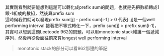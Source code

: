 其實剛看到就要能想到這題可以轉化成prefix sum的問題，也就是先把數組轉成1跟-1組成的數組，然後算prefix sum  
這時候我們就可以發現prefix sum[j] - prefix sum[i-1] > 0 代表[i,j]是一個well performing interval 
接著把不等式轉化一下，prefix sum[j] > prefix sum[i-1]，其實可以想到這題Leetcode 962的問題，可以用monotonic stack維護一個遞減序列，然後再從後面往前來算longest well performing interval
>monotonic stack的部分可以看962那邊的筆記
